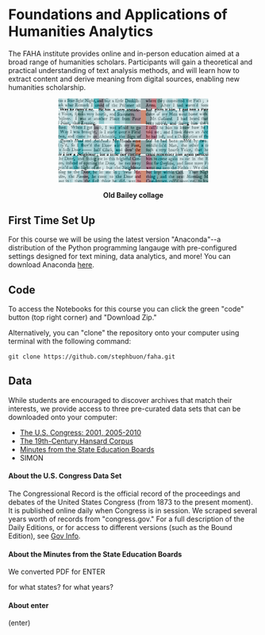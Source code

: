 # Foundations and Applications of Humanities Analytics
The FAHA institute provides online and in-person education aimed at a broad range of humanities scholars. Participants will gain a theoretical and practical understanding of text analysis methods, and will learn how to extract content and derive meaning from digital sources, enabling new humanities scholarship.

<p align="center">
  <img src="https://github.com/stephbuon/faha/blob/main/extra/images/old_bailey_collage.jpg" alt="Trulli" style="width:60%">
</p>

<p align="center">
  <b>Old Bailey collage</b>
</p>


## First Time Set Up
For this course we will be using the latest version "Anaconda"--a distribution of the Python programming langauge with pre-configured settings designed for text mining, data analytics, and more! You can download Anaconda [here](https://www.anaconda.com/products/distribution#macos). 

## Code
To access the Notebooks for this course you can click the green "code" button (top right corner) and "Download Zip." 

Alternatively, you can "clone" the repository onto your computer using terminal with the following command:

```
git clone https://github.com/stephbuon/faha.git
```

## Data 
While students are encouraged to discover archives that match their interests, we provide access to three pre-curated data sets that can be downloaded onto your computer: 

- [The U.S. Congress: 2001, 2005-2010](https://smu.app.box.com/folder/166535928114)
- [The 19th-Century Hansard Corpus](https://smu.app.box.com/folder/166964250512)
- [Minutes from the State Education Boards]()
- SIMON

#### About the U.S. Congress Data Set
The Congressional Record is the official record of the proceedings and debates of the United States Congress (from 1873 to the present moment). It is published online daily when Congress is in session. We scraped several years worth of records from "congress.gov." For a full description of the Daily Editions, or for access to different versions (such as the Bound Edition), see [Gov Info](https://www.govinfo.gov/help/crecb).  

#### About the Minutes from the State Education Boards
We converted PDF for ENTER 

for what states? 
for what years? 

#### About enter
(enter)



